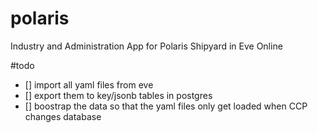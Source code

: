 # polaris
 Industry and Administration App for Polaris Shipyard in Eve Online

 #todo
 - [] import all yaml files from eve
 - [] export them to key/jsonb tables in postgres
 - [] boostrap the data so that the yaml files only get loaded when CCP changes database
